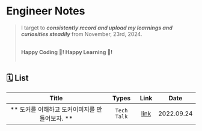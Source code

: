 # Engineer Notes

> I target to _**consistently record and upload my learnings and curiosities steadily**_ from November, 23rd, 2024. <br/><br/>
> 
> **Happy Coding 💙! Happy Learning 🎈!**<br/><br/>

## 🗓 List

| Title | Types | Link | Date | 
| :-----------: | :------------: | :------------: | :------------: |
| ** 도커를 이해하고 도커이미지를 만들어보자. ** | ```Tech Talk```| [link](https://velog.io/@jungedlin/Docker)| 2022.09.24|











